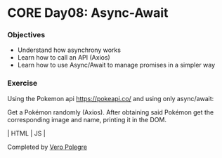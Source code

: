 # CORE Day08: Async-Await

### Objectives 

- Understand how asynchrony works
- Learn how to call an API (Axios)
- Learn how to use Async/Await to manage promises in a simpler way

### Exercise

Using the Pokemon api https://pokeapi.co/ and using only async/await:

Get a Pokémon randomly (Axios). After obtaining said Pokémon get the corresponding image and name, printing it in the DOM.

| HTML | JS |

Completed by [Vero Polegre](https://github.com/VeroPolegre)
